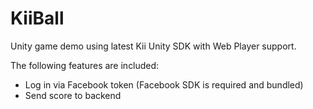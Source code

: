 KiiBall
=======

Unity game demo using latest Kii Unity SDK with Web Player support.

The following features are included:

- Log in via Facebook token (Facebook SDK is required and bundled)
- Send score to backend
